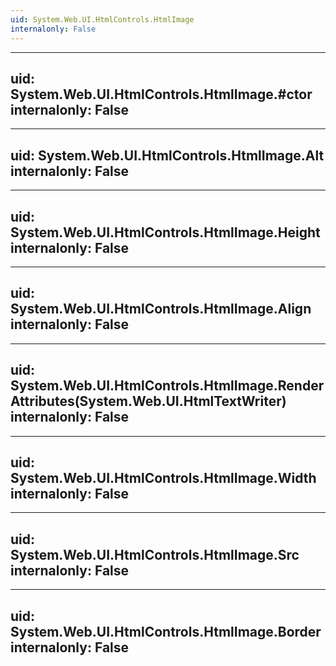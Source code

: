 ```yaml
---
uid: System.Web.UI.HtmlControls.HtmlImage
internalonly: False
---
```


---
uid: System.Web.UI.HtmlControls.HtmlImage.#ctor
internalonly: False
---

---
uid: System.Web.UI.HtmlControls.HtmlImage.Alt
internalonly: False
---

---
uid: System.Web.UI.HtmlControls.HtmlImage.Height
internalonly: False
---

---
uid: System.Web.UI.HtmlControls.HtmlImage.Align
internalonly: False
---

---
uid: System.Web.UI.HtmlControls.HtmlImage.RenderAttributes(System.Web.UI.HtmlTextWriter)
internalonly: False
---

---
uid: System.Web.UI.HtmlControls.HtmlImage.Width
internalonly: False
---

---
uid: System.Web.UI.HtmlControls.HtmlImage.Src
internalonly: False
---

---
uid: System.Web.UI.HtmlControls.HtmlImage.Border
internalonly: False
---
